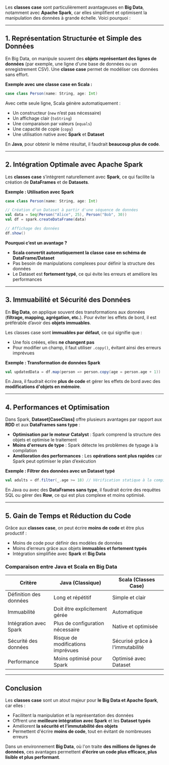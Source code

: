 Les **classes case** sont particulièrement avantageuses en **Big Data**, notamment avec **Apache Spark**, car elles simplifient et optimisent la manipulation des données à grande échelle. Voici pourquoi :

---

## **1. Représentation Structurée et Simple des Données**
En Big Data, on manipule souvent des **objets représentant des lignes de données** (par exemple, une ligne d'une base de données ou un enregistrement CSV). Une **classe case** permet de modéliser ces données sans effort.

**Exemple avec une classe case en Scala :**
```scala
case class Person(name: String, age: Int)
```
Avec cette seule ligne, Scala génère automatiquement :
- Un constructeur (`new` n’est pas nécessaire)
- Un affichage clair (`toString`)
- Une comparaison par valeurs (`equals`)
- Une capacité de copie (`copy`)
- Une utilisation native avec **Spark** et **Dataset**  

En **Java**, pour obtenir le même résultat, il faudrait **beaucoup plus de code**.

---

## **2. Intégration Optimale avec Apache Spark**
Les **classes case** s’intègrent naturellement avec **Spark**, ce qui facilite la création de **DataFrames** et de **Datasets**.

**Exemple : Utilisation avec Spark**
```scala
case class Person(name: String, age: Int)

// Création d'un Dataset à partir d'une séquence de données
val data = Seq(Person("Alice", 25), Person("Bob", 30))
val df = spark.createDataFrame(data)

// Affichage des données
df.show()
```
**Pourquoi c’est un avantage ?**
- **Scala convertit automatiquement la classe case en schéma de DataFrame/Dataset**  
- Pas besoin de manipulations complexes pour définir la structure des données  
- Le Dataset est **fortement typé**, ce qui évite les erreurs et améliore les performances  

---

## **3. Immuabilité et Sécurité des Données**
En **Big Data**, on applique souvent des transformations aux données (**filtrage, mapping, agrégation, etc.**). Pour éviter les effets de bord, il est préférable d’avoir des **objets immuables**.

Les classes case sont **immuables par défaut**, ce qui signifie que :
- Une fois créées, elles **ne changent pas**  
- Pour modifier un champ, il faut utiliser `.copy()`, évitant ainsi des erreurs imprévues  

**Exemple : Transformation de données Spark**
```scala
val updatedData = df.map(person => person.copy(age = person.age + 1))
```
En Java, il faudrait écrire **plus de code** et gérer les effets de bord avec des **modifications d'objets en mémoire**.

---

## **4. Performances et Optimisation**
Dans Spark, **Dataset[CaseClass]** offre plusieurs avantages par rapport aux **RDD** et aux **DataFrames sans type** :
- **Optimisation par le moteur Catalyst** : Spark comprend la structure des objets et optimise le traitement  
- **Moins d'erreurs de type** : Spark détecte les problèmes de typage à la compilation  
- **Amélioration des performances** : Les **opérations sont plus rapides** car Spark peut optimiser le plan d’exécution  

**Exemple : Filtrer des données avec un Dataset typé**
```scala
val adults = df.filter(_.age >= 18) // Vérification statique à la compilation
```
En Java ou avec des **DataFrames sans type**, il faudrait écrire des requêtes SQL ou gérer des **Row**, ce qui est plus complexe et moins optimisé.

---

## **5. Gain de Temps et Réduction du Code**
Grâce aux **classes case**, on peut écrire **moins de code** et être plus productif :
- Moins de code pour définir des modèles de données  
- Moins d’erreurs grâce aux objets **immuables et fortement typés**  
- Intégration simplifiée avec **Spark** et **Big Data**  

### **Comparaison entre Java et Scala en Big Data**
| Critère                 | Java (Classique)         | Scala (Classes Case) |
|-------------------------|-------------------------|----------------------|
| Définition des données  | Long et répétitif       | Simple et clair |
| Immuabilité            | Doit être explicitement gérée | Automatique |
| Intégration avec Spark | Plus de configuration nécessaire | Native et optimisée |
| Sécurité des données   | Risque de modifications imprévues | Sécurisé grâce à l'immutabilité |
| Performance            | Moins optimisé pour Spark | Optimisé avec Dataset |

---

## **Conclusion**
Les **classes case** sont un atout majeur pour **le Big Data et Apache Spark**, car elles :
- Facilitent la manipulation et la représentation des données  
- Offrent une **meilleure intégration avec Spark** et les **Dataset typés**  
- Améliorent **la sécurité et l'immutabilité des objets**  
- Permettent d'écrire **moins de code**, tout en évitant de nombreuses erreurs  

Dans un environnement **Big Data**, où l'on traite **des millions de lignes de données**, ces avantages permettent **d’écrire un code plus efficace, plus lisible et plus performant**.
